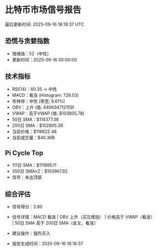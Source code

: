 # 比特币市场信号报告

最后更新时间: 2025-09-16 18:18:37 UTC

## 恐慌与贪婪指数
- 情绪值：52（中性）
- 更新时间：2025-09-16 00:00:00

## 技术指标
- RSI(14)：60.35 → 中性
- MACD：看涨 (Histogram: 728.03)
- 布林带：中性 (带宽: 9.61%)
- OBV：上升 (值: 440634712159)
- VWAP：高于VWAP (值: $103805.78)
- 50日 SMA：$114377.36
- 200日 SMA：$102805.26
- 当前价格：$116622.48
- 当前成交量：$40.36B

## Pi Cycle Top
- 111日 SMA：$111995.11
- 350日 SMA×2：$193967.92
- 信号：未达顶部

## 综合评估
- 信号得分：2.80
- 信号详情：MACD 看涨 | OBV 上升（买压增加） | 价格高于 VWAP（看涨） | 50日 SMA 高于 200日 SMA（金叉，看涨）
- 建议操作：强烈买入

- 报告生成时间：2025-09-16 18:18:37